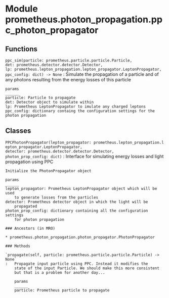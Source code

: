 Module prometheus.photon_propagation.ppc_photon_propagator
==========================================================

Functions
---------

    
`ppc_sim(particle: prometheus.particle.particle.Particle, det: prometheus.detector.detector.Detector, lp: prometheus.lepton_propagation.lepton_propagator.LeptonPropagator, ppc_config: dict) ‑> None`
:   Simulate the propagation of a particle and of any photons resulting from
    the energy losses of this particle
    
    params
    ______
    particle: Particle to propagate
    det: Detector object to simulate within
    lp: Prometheus LeptonPropagator to imulate any charged leptons
    ppc_config: dictionary containg the configuration settings for the photon propagation

Classes
-------

`PPCPhotonPropagator(lepton_propagator: prometheus.lepton_propagation.lepton_propagator.LeptonPropagator, detector: prometheus.detector.detector.Detector, photon_prop_config: dict)`
:   Interface for simulating energy losses and light propagation using PPC
    
    Initialize the PhotonPropagator object
    
    params
    ______
    lepton_propagator: Prometheus LeptonPropagator object which will be used
        to generate losses from the particles
    detector: Prometheus detector object in which the light will be
        propagated
    photon_prop_config: dictionary containing all the configuration settings
        for photon propagation

    ### Ancestors (in MRO)

    * prometheus.photon_propagation.photon_propagator.PhotonPropagator

    ### Methods

    `propagate(self, particle: prometheus.particle.particle.Particle) ‑> None`
    :   Propagate input particle using PPC. Instead it modifies the 
        state of the input Particle. We should make this more consistent 
        but that is a problem for another day...
        
        params
        ______
        particle: Prometheus particle to propagate